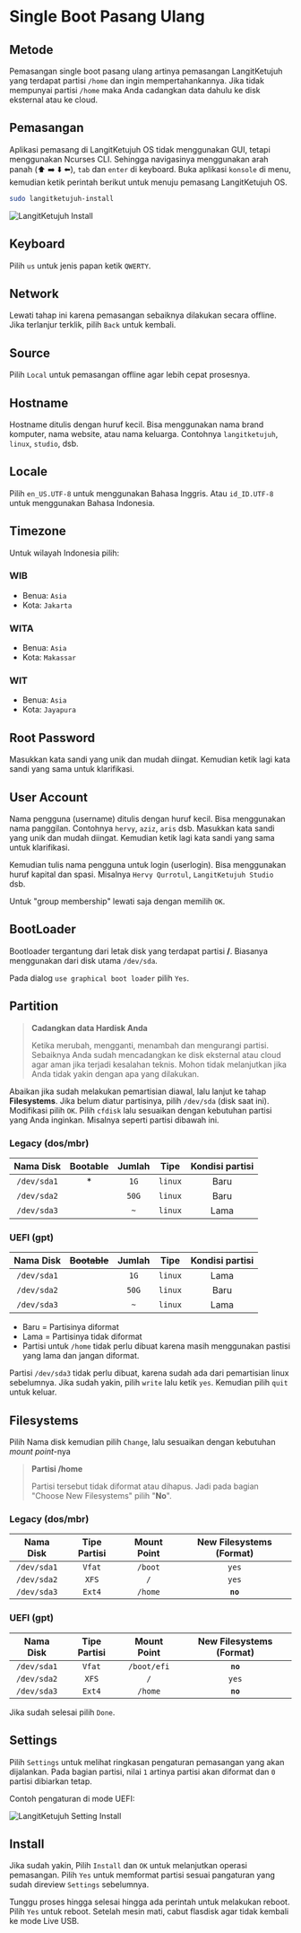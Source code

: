 # Single Boot Pasang Ulang

## Metode

Pemasangan single boot pasang ulang artinya pemasangan LangitKetujuh yang terdapat partisi `/home` dan ingin mempertahankannya. Jika tidak mempunyai partisi `/home` maka Anda cadangkan data dahulu ke disk eksternal atau ke cloud.

## Pemasangan

Aplikasi pemasang di LangitKetujuh OS tidak menggunakan GUI, tetapi menggunakan Ncurses CLI. Sehingga navigasinya menggunakan arah panah (⬆️ ➡️ ⬇️ ⬅️), `tab` dan `enter` di keyboard.
Buka aplikasi `konsole` di menu, kemudian ketik perintah berikut untuk menuju pemasang LangitKetujuh OS.

```bash
sudo langitketujuh-install
```

![LangitKetujuh Install](../media/image/langitketujuh-install.webp)

## Keyboard

Pilih `us` untuk jenis papan ketik `QWERTY`.

## Network

Lewati tahap ini karena pemasangan sebaiknya dilakukan secara offline. Jika terlanjur terklik, pilih `Back` untuk kembali.

## Source

Pilih `Local` untuk pemasangan offline agar lebih cepat prosesnya.

## Hostname

Hostname ditulis dengan huruf kecil. Bisa menggunakan nama brand komputer, nama website, atau nama keluarga. Contohnya `langitketujuh`, `linux`, `studio`, dsb.

## Locale

Pilih `en_US.UTF-8` untuk menggunakan Bahasa Inggris. Atau `id_ID.UTF-8` untuk menggunakan Bahasa Indonesia.

## Timezone

Untuk wilayah Indonesia pilih:

### WIB

* Benua: `Asia`
* Kota: `Jakarta`

### WITA

* Benua: `Asia`
* Kota: `Makassar`

### WIT

* Benua: `Asia`
* Kota: `Jayapura`

## Root Password

Masukkan kata sandi yang unik dan mudah diingat. Kemudian ketik lagi kata sandi yang sama untuk klarifikasi.

## User Account

Nama pengguna (username) ditulis dengan huruf kecil. Bisa menggunakan nama panggilan. Contohnya `hervy`, `aziz`, `aris` dsb.
Masukkan kata sandi yang unik dan mudah diingat. Kemudian ketik lagi kata sandi yang sama untuk klarifikasi.

Kemudian tulis nama pengguna untuk login (userlogin). Bisa menggunakan huruf kapital dan spasi. Misalnya `Hervy Qurrotul`, `LangitKetujuh Studio` dsb.

Untuk "group membership" lewati saja dengan memilih `OK`.

## BootLoader

Bootloader tergantung dari letak disk yang terdapat partisi **/**. Biasanya menggunakan dari disk utama `/dev/sda`.

Pada dialog `use graphical boot loader` pilih `Yes`.

## Partition

> **Cadangkan data Hardisk Anda**
>
> Ketika merubah, mengganti, menambah dan mengurangi partisi. Sebaiknya Anda sudah mencadangkan ke disk eksternal atau cloud agar aman jika terjadi kesalahan teknis. Mohon tidak melanjutkan jika Anda tidak yakin dengan apa yang dilakukan.

Abaikan jika sudah melakukan pemartisian diawal, lalu lanjut ke tahap **Filesystems**. Jika belum diatur partisinya, pilih `/dev/sda` (disk saat ini). Modifikasi pilih `OK`. Pilih `cfdisk` lalu sesuaikan dengan kebutuhan partisi yang Anda inginkan. Misalnya seperti partisi dibawah ini.

### Legacy (dos/mbr)

Nama Disk     | Bootable      | Jumlah    | Tipe    | Kondisi partisi
:---:         | :---:         | :---:     | :---:   | :---:
`/dev/sda1`   | *             | `1G`      | `linux` | Baru
`/dev/sda2`   |               | `50G`     | `linux` | Baru
`/dev/sda3`   |               | `~`       | `linux` | Lama

### UEFI (gpt)

Nama Disk     | ~~Bootable~~  | Jumlah    | Tipe    | Kondisi partisi
:---:         | :---:         | :---:     | :---:   | :---:
`/dev/sda1`   |               | `1G`      | `linux` | Lama
`/dev/sda2`   |               | `50G`     | `linux` | Baru
`/dev/sda3`   |               | `~`       | `linux` | Lama

* Baru = Partisinya diformat
* Lama = Partisinya tidak diformat
* Partisi untuk `/home` tidak perlu dibuat karena masih menggunakan pastisi yang lama dan jangan diformat.

Partisi `/dev/sda3` tidak perlu dibuat, karena sudah ada dari pemartisian linux sebelumnya. Jika sudah yakin, pilih `write` lalu ketik `yes`. Kemudian pilih `quit` untuk keluar.

## Filesystems

Pilih Nama disk kemudian pilih `Change`, lalu sesuaikan dengan kebutuhan _mount point_-nya

> **Partisi /home**
>
> Partisi tersebut tidak diformat atau dihapus. Jadi pada bagian "Choose New Filesystems" pilih "**No**".

### Legacy (dos/mbr)

Nama Disk   | Tipe Partisi  | Mount Point   | New Filesystems (Format)
:---:       | :---:         | :---:         | :---:
`/dev/sda1` | `Vfat`        | `/boot`       | `yes`
`/dev/sda2` | `XFS`         | `/`           | `yes`
`/dev/sda3` | `Ext4`        | `/home`       | **`no`**

### UEFI (gpt)

Nama Disk   | Tipe Partisi  | Mount Point   | New Filesystems (Format)
:---:       | :---:         | :---:         | :---:
`/dev/sda1` | `Vfat`        | `/boot/efi`   | **`no`**
`/dev/sda2` | `XFS`         | `/`           | `yes`
`/dev/sda3` | `Ext4`        | `/home`       | **`no`**

Jika sudah selesai pilih `Done`.

## Settings

Pilih `Settings` untuk melihat ringkasan pengaturan pemasangan yang akan dijalankan. Pada bagian partisi, nilai `1` artinya partisi akan diformat dan `0` partisi dibiarkan tetap.

Contoh pengaturan di mode UEFI:

![LangitKetujuh Setting Install](../media/image/setting-single-reinstall.webp)

## Install

Jika sudah yakin, Pilih `Install` dan `OK` untuk melanjutkan operasi pemasangan. Pilih `Yes` untuk memformat partisi sesuai pangaturan yang sudah direview `Settings` sebelumnya.

Tunggu proses hingga selesai hingga ada perintah untuk melakukan reboot. Pilih `Yes` untuk reboot. Setelah mesin mati, cabut flasdisk agar tidak kembali ke mode Live USB.
